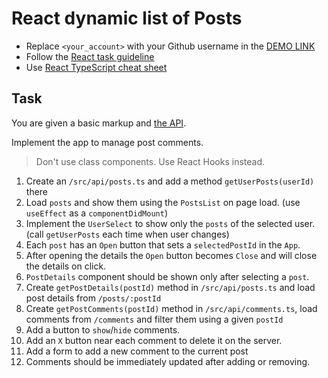 # React dynamic list of Posts
- Replace `<your_account>` with your Github username in the
  [DEMO LINK](https://meforoma.github.io/react_dynamic-list-of-posts/)
- Follow the [React task guideline](https://github.com/mate-academy/react_task-guideline#react-tasks-guideline)
- Use [React TypeScript cheat sheet](https://mate-academy.github.io/fe-program/js/extra/react-typescript)

## Task
You are given a basic markup and [the API](https://mate-academy.github.io/fe-students-api/).

Implement the app to manage post comments.

> Don't use class components. Use React Hooks instead.

1. Create an `/src/api/posts.ts` and add a method `getUserPosts(userId)` there
2. Load `posts` and show them using the `PostsList` on page load. (use `useEffect` as a `componentDidMount`)
3. Implement the `UserSelect` to show only the `posts` of the selected user. (call `getUserPosts` each time when user changes)
4. Each `post` has an `Open` button that sets a `selectedPostId` in the `App`.
5. After opening the details the `Open` button becomes `Close` and will close the details on click.
6. `PostDetails` component should be shown only after selecting a `post`.
7. Create `getPostDetails(postId)` method in `/src/api/posts.ts` and load post details from `/posts/:postId`
8. Create `getPostComments(postId)` method in `/src/api/comments.ts`, load comments from `/comments` and filter them using a given `postId`
9. Add a button to `show`/`hide` comments.
10. Add an `X` button near each comment to delete it on the server.
11. Add a form to add a new comment to the current post
12. Comments should be immediately updated after adding or removing.

